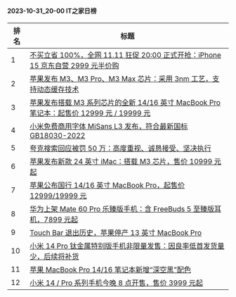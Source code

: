 #### 2023-10-31_20-00  IT之家日榜

| 排名 | 标题|
| --- | ---|
| 1 | [不买立省 100%，全网 11.11 狂促 20:00 正式开抢：iPhone 15 京东自营 2999 元半价购](https://www.ithome.com/0/728/733.htm) |
| 2 | [苹果发布 M3、M3 Pro、M3 Max 芯片：采用 3nm 工艺，支持动态缓存技术](https://www.ithome.com/0/728/752.htm) |
| 3 | [苹果发布搭载 M3 系列芯片的全新 14/16 英寸 MacBook Pro 笔记本：起售价 12999 元 / 19999 元](https://www.ithome.com/0/728/754.htm) |
| 4 | [小米免费商用字体 MiSans L3 发布，符合最新国标 GB18030-2022](https://www.ithome.com/0/728/721.htm) |
| 5 | [夸克搜索回应被罚 50 万：高度重视、诚恳接受、坚决执行](https://www.ithome.com/0/728/709.htm) |
| 6 | [苹果发布新款 24 英寸 iMac：搭载 M3 芯片，售价 10999 元起](https://www.ithome.com/0/728/757.htm) |
| 7 | [苹果公布国行 14/16 英寸 MacBook Pro，起售价 12999/19999 元](https://www.ithome.com/0/728/761.htm) |
| 8 | [华为上架 Mate 60 Pro 乐臻版手机：含 FreeBuds 5 至臻版耳机，7899 元起](https://www.ithome.com/0/728/824.htm) |
| 9 | [Touch Bar 退出历史，苹果停产 13 英寸 MacBook Pro](https://www.ithome.com/0/728/762.htm) |
| 10 | [小米 14 Pro 钛金属特别版手机非限量发售：因良率低首发货量少，后续将补货](https://www.ithome.com/0/728/856.htm) |
| 11 | [苹果 MacBook Pro 14/16 笔记本新增“深空黑”配色](https://www.ithome.com/0/728/755.htm) |
| 12 | [小米 14 / Pro 系列手机今晚 8 点开售，售价 3999 元起](https://www.ithome.com/0/728/744.htm) |
